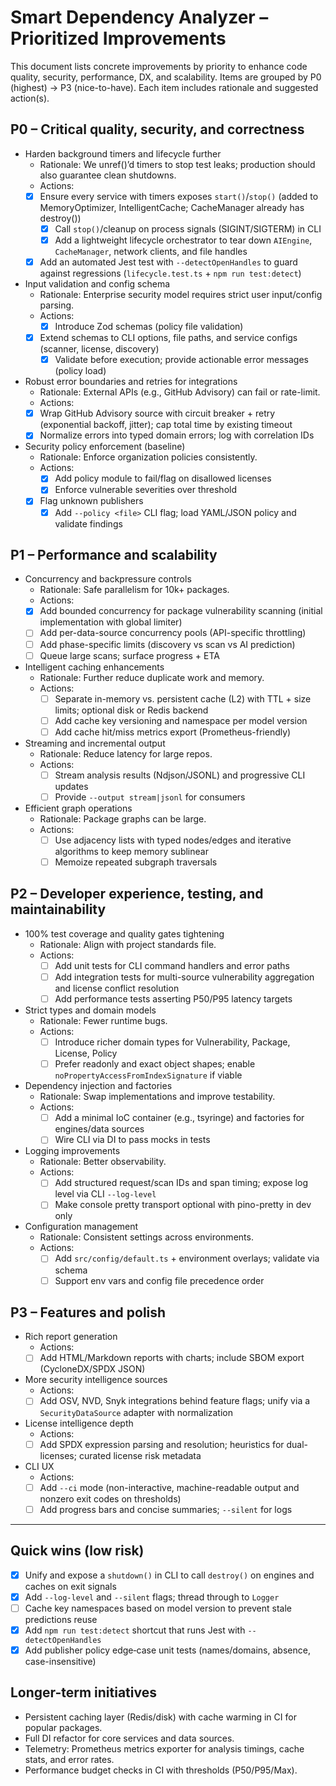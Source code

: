 # Smart Dependency Analyzer – Prioritized Improvements

This document lists concrete improvements by priority to enhance code quality, security, performance, DX, and scalability. Items are grouped by P0 (highest) → P3 (nice-to-have). Each item includes rationale and suggested action(s).

## P0 – Critical quality, security, and correctness

- Harden background timers and lifecycle further
  - Rationale: We unref()’d timers to stop test leaks; production should also guarantee clean shutdowns.
  - Actions:
  - [x] Ensure every service with timers exposes `start()`/`stop()` (added to MemoryOptimizer, IntelligentCache; CacheManager already has destroy())
    - [x] Call `stop()`/cleanup on process signals (SIGINT/SIGTERM) in CLI
    - [x] Add a lightweight lifecycle orchestrator to tear down `AIEngine`, `CacheManager`, network clients, and file handles
  - [x] Add an automated Jest test with `--detectOpenHandles` to guard against regressions (`lifecycle.test.ts` + `npm run test:detect`)

- Input validation and config schema
  - Rationale: Enterprise security model requires strict user input/config parsing.
  - Actions:
    - [x] Introduce Zod schemas (policy file validation)
  - [x] Extend schemas to CLI options, file paths, and service configs (scanner, license, discovery)
    - [x] Validate before execution; provide actionable error messages (policy load)

- Robust error boundaries and retries for integrations
  - Rationale: External APIs (e.g., GitHub Advisory) can fail or rate-limit.
  - Actions:
  - [x] Wrap GitHub Advisory source with circuit breaker + retry (exponential backoff, jitter); cap total time by existing timeout
  - [x] Normalize errors into typed domain errors; log with correlation IDs

- Security policy enforcement (baseline)
  - Rationale: Enforce organization policies consistently.
  - Actions:
    - [x] Add policy module to fail/flag on disallowed licenses
    - [x] Enforce vulnerable severities over threshold
  - [x] Flag unknown publishers
    - [x] Add `--policy <file>` CLI flag; load YAML/JSON policy and validate findings

## P1 – Performance and scalability

- Concurrency and backpressure controls
  - Rationale: Safe parallelism for 10k+ packages.
  - Actions:
  - [x] Add bounded concurrency for package vulnerability scanning (initial implementation with global limiter)
  - [ ] Add per-data-source concurrency pools (API-specific throttling)
  - [ ] Add phase-specific limits (discovery vs scan vs AI prediction)
  - [ ] Queue large scans; surface progress + ETA

- Intelligent caching enhancements
  - Rationale: Further reduce duplicate work and memory.
  - Actions:
    - [ ] Separate in-memory vs. persistent cache (L2) with TTL + size limits; optional disk or Redis backend
    - [ ] Add cache key versioning and namespace per model version
    - [ ] Add cache hit/miss metrics export (Prometheus-friendly)

- Streaming and incremental output
  - Rationale: Reduce latency for large repos.
  - Actions:
    - [ ] Stream analysis results (Ndjson/JSONL) and progressive CLI updates
    - [ ] Provide `--output stream|jsonl` for consumers

- Efficient graph operations
  - Rationale: Package graphs can be large.
  - Actions:
    - [ ] Use adjacency lists with typed nodes/edges and iterative algorithms to keep memory sublinear
    - [ ] Memoize repeated subgraph traversals

## P2 – Developer experience, testing, and maintainability

- 100% test coverage and quality gates tightening
  - Rationale: Align with project standards file.
  - Actions:
    - [ ] Add unit tests for CLI command handlers and error paths
    - [ ] Add integration tests for multi-source vulnerability aggregation and license conflict resolution
    - [ ] Add performance tests asserting P50/P95 latency targets

- Strict types and domain models
  - Rationale: Fewer runtime bugs.
  - Actions:
    - [ ] Introduce richer domain types for Vulnerability, Package, License, Policy
    - [ ] Prefer readonly and exact object shapes; enable `noPropertyAccessFromIndexSignature` if viable

- Dependency injection and factories
  - Rationale: Swap implementations and improve testability.
  - Actions:
    - [ ] Add a minimal IoC container (e.g., tsyringe) and factories for engines/data sources
    - [ ] Wire CLI via DI to pass mocks in tests

- Logging improvements
  - Rationale: Better observability.
  - Actions:
    - [ ] Add structured request/scan IDs and span timing; expose log level via CLI `--log-level`
    - [ ] Make console pretty transport optional with pino-pretty in dev only

- Configuration management
  - Rationale: Consistent settings across environments.
  - Actions:
    - [ ] Add `src/config/default.ts` + environment overlays; validate via schema
    - [ ] Support env vars and config file precedence order

## P3 – Features and polish

- Rich report generation
  - Actions:
  - [ ] Add HTML/Markdown reports with charts; include SBOM export (CycloneDX/SPDX JSON)

- More security intelligence sources
  - Actions:
  - [ ] Add OSV, NVD, Snyk integrations behind feature flags; unify via a `SecurityDataSource` adapter with normalization

- License intelligence depth
  - Actions:
  - [ ] Add SPDX expression parsing and resolution; heuristics for dual-licenses; curated license risk metadata

- CLI UX
  - Actions:
  - [ ] Add `--ci` mode (non-interactive, machine-readable output and nonzero exit codes on thresholds)
  - [ ] Add progress bars and concise summaries; `--silent` for logs

---

## Quick wins (low risk)

- [x] Unify and expose a `shutdown()` in CLI to call `destroy()` on engines and caches on exit signals
- [x] Add `--log-level` and `--silent` flags; thread through to `Logger`
- [ ] Cache key namespaces based on model version to prevent stale predictions reuse
- [x] Add `npm run test:detect` shortcut that runs Jest with `--detectOpenHandles`
- [x] Add publisher policy edge‑case unit tests (names/domains, absence, case-insensitive)

## Longer-term initiatives

- Persistent caching layer (Redis/disk) with cache warming in CI for popular packages.
- Full DI refactor for core services and data sources.
- Telemetry: Prometheus metrics exporter for analysis timings, cache stats, and error rates.
- Performance budget checks in CI with thresholds (P50/P95/Max).
